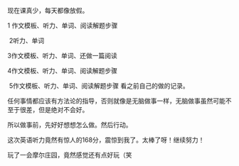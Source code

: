 现在课真少，每天都像放假。 

1 作文模板、听力、单词、阅读解题步骤 

 2听力、单词  

3作文模板、听力、单词、还做一篇阅读 

4作文模板、听力、单词、阅读解题步骤 

 5作文模板、听力、单词、阅读解题步骤 看之前自己的做的记录。 

任何事情都应该有方法论的指导，否则就像是无脑做事一样，无脑做事虽然可能不至于很差，但是绝对不会好。 

所以做事前，先好好想想怎么做。然后行动。 

这次英语听力竟然有惊人的168分，震惊到我了。太棒了呀！继续努力！ 

玩了一会摩尔庄园，竟然感觉还有点好玩（笑